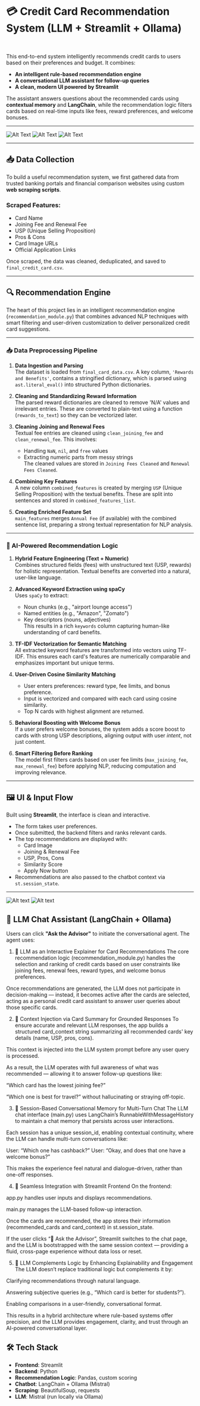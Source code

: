 # **💳 Credit Card Recommendation System (LLM + Streamlit + Ollama)**

<p>&nbsp;</p>

This end-to-end system intelligently recommends credit cards to users based on their preferences and budget. It combines:

- **An intelligent rule-based recommendation engine**
- **A conversational LLM assistant for follow-up queries**
- **A clean, modern UI powered by Streamlit**

The assistant answers questions about the recommended cards using **contextual memory** and **LangChain**, while the recommendation logic filters cards based on real-time inputs like fees, reward preferences, and welcome bonuses.

---

![Alt Text](https://github.com/AdityaKalsi/Credit-Card-Recommendation-System/blob/10c0545b0ba6b792441a8738936fc94064b99e0b/Screenshot%202025-06-18%20144945.png)
![Alt Text](https://github.com/AdityaKalsi/Credit-Card-Recommendation-System/blob/ea952aab4df53941e7be05dc181d2f7fd47ffe7e/Screenshot%202025-06-18%20145528.png)
![Alt Text](https://github.com/AdityaKalsi/Credit-Card-Recommendation-System/blob/113e54acc1f8a0aa4594f7b077a0f590a05c698f/Screenshot%202025-06-18%20154258.png)

---

## **📥 Data Collection**

To build a useful recommendation system, we first gathered data from trusted banking portals and financial comparison websites using custom **web scraping scripts**.

### Scraped Features:
- Card Name
- Joining Fee and Renewal Fee
- USP (Unique Selling Proposition)
- Pros & Cons
- Card Image URLs
- Official Application Links

Once scraped, the data was cleaned, deduplicated, and saved to `final_credit_card.csv`.

---

## 🔍 Recommendation Engine

The heart of this project lies in an intelligent recommendation engine (`recommendation_module.py`) that combines advanced NLP techniques with smart filtering and user-driven customization to deliver personalized credit card suggestions.

---

### 📥 Data Preprocessing Pipeline

1. **Data Ingestion and Parsing**  
   The dataset is loaded from `final_card_data.csv`. A key column, `'Rewards and Benefits'`, contains a stringified dictionary, which is parsed using `ast.literal_eval()` into structured Python dictionaries.

2. **Cleaning and Standardizing Reward Information**  
   The parsed reward dictionaries are cleaned to remove 'N/A' values and irrelevant entries. These are converted to plain-text using a function (`rewards_to_text`) so they can be vectorized later.

3. **Cleaning Joining and Renewal Fees**  
   Textual fee entries are cleaned using `clean_joining_fee` and `clean_renewal_fee`. This involves:
   - Handling `NaN`, `nil`, and `free` values
   - Extracting numeric parts from messy strings  
   The cleaned values are stored in `Joining Fees Cleaned` and `Renewal Fees Cleaned`.

4. **Combining Key Features**  
   A new column `combined_features` is created by merging `USP` (Unique Selling Proposition) with the textual benefits. These are split into sentences and stored in `combined_features_list`.

5. **Creating Enriched Feature Set**  
   `main_features` merges `Annual Fee` (if available) with the combined sentence list, preparing a strong textual representation for NLP analysis.

---

### 🧠 AI-Powered Recommendation Logic

1. **Hybrid Feature Engineering (Text + Numeric)**  
   Combines structured fields (fees) with unstructured text (USP, rewards) for holistic representation. Textual benefits are converted into a natural, user-like language.

2. **Advanced Keyword Extraction using spaCy**  
   Uses `spaCy` to extract:
   - Noun chunks (e.g., "airport lounge access")
   - Named entities (e.g., "Amazon", "Zomato")
   - Key descriptors (nouns, adjectives)  
   This results in a rich `keywords` column capturing human-like understanding of card benefits.

3. **TF-IDF Vectorization for Semantic Matching**  
   All extracted keyword features are transformed into vectors using TF-IDF. This ensures each card's features are numerically comparable and emphasizes important but unique terms.

4. **User-Driven Cosine Similarity Matching**  
   - User enters preferences: reward type, fee limits, and bonus preference.
   - Input is vectorized and compared with each card using cosine similarity.
   - Top N cards with highest alignment are returned.

5. **Behavioral Boosting with Welcome Bonus**  
   If a user prefers welcome bonuses, the system adds a score boost to cards with strong USP descriptions, aligning output with user *intent*, not just content.

6. **Smart Filtering Before Ranking**  
   The model first filters cards based on user fee limits (`max_joining_fee`, `max_renewal_fee`) before applying NLP, reducing computation and improving relevance.





---

## **🖼️ UI & Input Flow**

Built using **Streamlit**, the interface is clean and interactive.

- The form takes user preferences.
- Once submitted, the backend filters and ranks relevant cards.
- The top recommendations are displayed with:
  - Card Image
  - Joining & Renewal Fee
  - USP, Pros, Cons
  - Similarity Score
  - Apply Now button
- Recommendations are also passed to the chatbot context via `st.session_state`.

---
![Alt text](https://github.com/AdityaKalsi/Credit-Card-Recommendation-System/blob/a8ede1e14003665a08317bb1982e77e0f4b6339b/Screenshot%202025-06-18%20145305.png)
![Alt text](https://github.com/AdityaKalsi/Credit-Card-Recommendation-System/blob/d26482eb33d54bb745733e2de25c3bb63415eaba/Screenshot%202025-06-18%20140908.png)

## **🧠 LLM Chat Assistant (LangChain + Ollama)**

Users can click **"Ask the Advisor"** to initiate the conversational agent. The agent uses:

1. 🧠 LLM as an Interactive Explainer for Card Recommendations
The core recommendation logic (recommendation_module.py) handles the selection and ranking of credit cards based on user constraints like joining fees, renewal fees, reward types, and welcome bonus preferences.

Once recommendations are generated, the LLM does not participate in decision-making — instead, it becomes active after the cards are selected, acting as a personal credit card assistant to answer user queries about those specific cards.

2. 📄 Context Injection via Card Summary for Grounded Responses
To ensure accurate and relevant LLM responses, the app builds a structured card_context string summarizing all recommended cards' key details (name, USP, pros, cons).

This context is injected into the LLM system prompt before any user query is processed.

As a result, the LLM operates with full awareness of what was recommended — allowing it to answer follow-up questions like:

“Which card has the lowest joining fee?”

“Which one is best for travel?”
without hallucinating or straying off-topic.

3. 💬 Session-Based Conversational Memory for Multi-Turn Chat
The LLM chat interface (main.py) uses LangChain’s RunnableWithMessageHistory to maintain a chat memory that persists across user interactions.

Each session has a unique session_id, enabling contextual continuity, where the LLM can handle multi-turn conversations like:

User: “Which one has cashback?”
User: “Okay, and does that one have a welcome bonus?”

This makes the experience feel natural and dialogue-driven, rather than one-off responses.

4. 🔄 Seamless Integration with Streamlit Frontend
On the frontend:

app.py handles user inputs and displays recommendations.

main.py manages the LLM-based follow-up interaction.

Once the cards are recommended, the app stores their information (recommended_cards and card_context) in st.session_state.

If the user clicks “💬 Ask the Advisor”, Streamlit switches to the chat page, and the LLM is bootstrapped with the same session context — providing a fluid, cross-page experience without data loss or reset.

5. 🧩 LLM Complements Logic by Enhancing Explainability and Engagement
The LLM doesn’t replace traditional logic but complements it by:

Clarifying recommendations through natural language.

Answering subjective queries (e.g., “Which card is better for students?”).

Enabling comparisons in a user-friendly, conversational format.

This results in a hybrid architecture where rule-based systems offer precision, and the LLM provides engagement, clarity, and trust through an AI-powered conversational layer.
## **🛠️ Tech Stack**

- **Frontend**: Streamlit
- **Backend**: Python
- **Recommendation Logic**: Pandas, custom scoring
- **Chatbot**: LangChain + Ollama (Mistral)
- **Scraping**: BeautifulSoup, requests
- **LLM**: Mistral (run locally via Ollama)


